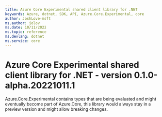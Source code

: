 ```yaml
---
title: Azure Core Experimental shared client library for .NET
keywords: Azure, dotnet, SDK, API, Azure.Core.Experimental, core
author: JoshLove-msft
ms.author: jolov
ms.date: 10/11/2022
ms.topic: reference
ms.devlang: dotnet
ms.service: core
---
```

# Azure Core Experimental shared client library for .NET - version 0.1.0-alpha.20221011.1 


Azure.Core.Experimental contains types that are being evaluated and might eventually become part of Azure.Core, this library would always stay in a preview version and might allow breaking changes.

